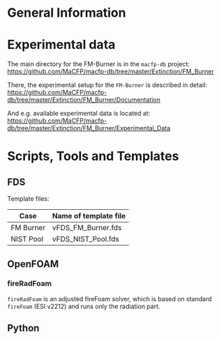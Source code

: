 
# General Information

# Experimental data

The main directory for the FM-Burner is in the `macfp-db` project:
https://github.com/MaCFP/macfp-db/tree/master/Extinction/FM_Burner

There, the experimental setup for the `FM-Burner` is described in detail: 
https://github.com/MaCFP/macfp-db/tree/master/Extinction/FM_Burner/Documentation


And e.g. available experimental data is located at:
https://github.com/MaCFP/macfp-db/tree/master/Extinction/FM_Burner/Experimental_Data

# Scripts, Tools and Templates


## FDS
Template files:

| Case      | Name of template file |
|-----------|-----------------------|
| FM Burner | vFDS_FM_Burner.fds    |
| NIST Pool | vFDS_NIST_Pool.fds    |


## OpenFOAM
### fireRadFoam 

`fireRadFoam` is an adjusted fireFoam solver, which is based on
standard `fireFoam` (ESI v2212) and runs only the radiation part.


## Python
